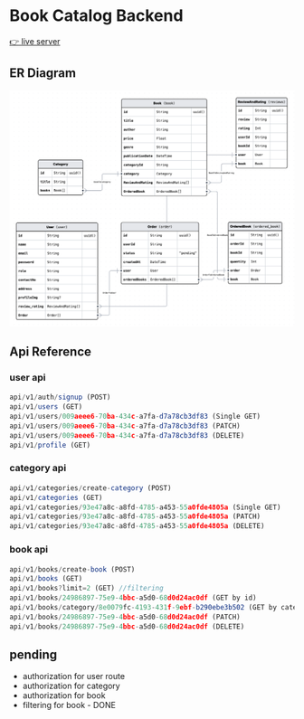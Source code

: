 # Book Catalog Backend

[👉 live server]('#')

## ER Diagram

![ER Diagram](ER-diragram.png)

## Api Reference

### user api

```javascript
api/v1/auth/signup (POST)
api/v1/users (GET)
api/v1/users/009aeee6-70ba-434c-a7fa-d7a78cb3df83 (Single GET)
api/v1/users/009aeee6-70ba-434c-a7fa-d7a78cb3df83 (PATCH)
api/v1/users/009aeee6-70ba-434c-a7fa-d7a78cb3df83 (DELETE)
api/v1/profile (GET)
```

### category api

```javascript
api/v1/categories/create-category (POST)
api/v1/categories (GET)
api/v1/categories/93e47a8c-a8fd-4785-a453-55a0fde4805a (Single GET)
api/v1/categories/93e47a8c-a8fd-4785-a453-55a0fde4805a (PATCH)
api/v1/categories/93e47a8c-a8fd-4785-a453-55a0fde4805a (DELETE)
```

### book api

```javascript
api/v1/books/create-book (POST)
api/v1/books (GET)
api/v1/books?limit=2 (GET) //filtering
api/v1/books/24986897-75e9-4bbc-a5d0-68d0d24ac0df (GET by id)
api/v1/books/category/8e0079fc-4193-431f-9ebf-b290ebe3b502 (GET by category)
api/v1/books/24986897-75e9-4bbc-a5d0-68d0d24ac0df (PATCH)
api/v1/books/24986897-75e9-4bbc-a5d0-68d0d24ac0df (DELETE)
```

## pending

- authorization for user route
- authorization for category
- authorization for book
- filtering for book - DONE
